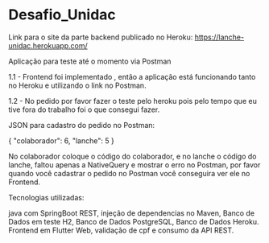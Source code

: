 # Desafio_Unidac

Link para o site da parte backend publicado no Heroku: https://lanche-unidac.herokuapp.com/

Aplicação para teste até o momento via Postman
  
  1.1 - Frontend foi implementado , então a aplicação está funcionando tanto no Heroku e utilizando o link no Postman.

  1.2 - No pedido por favor fazer o teste pelo heroku pois pelo tempo que eu tive fora do trabalho foi o que consegui fazer.
  
  JSON para cadastro do pedido no Postman: 
  
  {
    "colaborador": 6,
    "lanche": 5
  }

  No colaborador coloque o código do colaborador, e no lanche o código do lanche, faltou apenas a NativeQuery e mostrar o erro no Postman,
  por favor quando você cadastrar o pedido no Postman você conseguira ver ele no Frontend.
  
  Tecnologias utilizadas:
  
  java com SpringBoot REST, injeção de dependencias no Maven, 
  Banco de Dados em teste H2, Banco de Dados PostgreSQL, Banco de Dados Heroku.
  Frontend em Flutter Web, validação de cpf e consumo da API REST.
